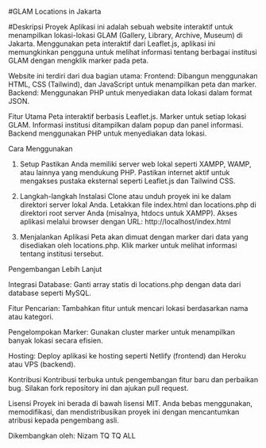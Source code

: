 #GLAM Locations in Jakarta

#Deskripsi Proyek
Aplikasi ini adalah sebuah website interaktif untuk menampilkan lokasi-lokasi GLAM (Gallery, Library, Archive, Museum) di Jakarta. Menggunakan peta interaktif dari Leaflet.js, aplikasi ini memungkinkan pengguna untuk melihat informasi tentang berbagai institusi GLAM dengan mengklik marker pada peta.

Website ini terdiri dari dua bagian utama:
Frontend: Dibangun menggunakan HTML, CSS (Tailwind), dan JavaScript untuk menampilkan peta dan marker.
Backend: Menggunakan PHP untuk menyediakan data lokasi dalam format JSON.

Fitur Utama
Peta interaktif berbasis Leaflet.js.
Marker untuk setiap lokasi GLAM.
Informasi institusi ditampilkan dalam popup dan panel informasi.
Backend menggunakan PHP untuk menyediakan data lokasi.

Cara Menggunakan

1. Setup
Pastikan Anda memiliki server web lokal seperti XAMPP, WAMP, atau lainnya yang mendukung PHP. Pastikan internet aktif untuk mengakses pustaka eksternal seperti Leaflet.js dan Tailwind CSS.

2. Langkah-langkah Instalasi
Clone atau unduh proyek ini ke dalam direktori server lokal Anda. Letakkan file index.html dan locations.php di direktori root server Anda (misalnya, htdocs untuk XAMPP). Akses aplikasi melalui browser dengan URL: http://localhost/index.html

3. Menjalankan Aplikasi
Peta akan dimuat dengan marker dari data yang disediakan oleh locations.php.
Klik marker untuk melihat informasi tentang institusi tersebut.

Pengembangan Lebih Lanjut

Integrasi Database: Ganti array statis di locations.php dengan data dari database seperti MySQL.

Fitur Pencarian: Tambahkan fitur untuk mencari lokasi berdasarkan nama atau kategori.

Pengelompokan Marker: Gunakan cluster marker untuk menampilkan banyak lokasi secara efisien.

Hosting: Deploy aplikasi ke hosting seperti Netlify (frontend) dan Heroku atau VPS (backend).

Kontribusi
Kontribusi terbuka untuk pengembangan fitur baru dan perbaikan bug. Silakan fork repository ini dan ajukan pull request.

Lisensi
Proyek ini berada di bawah lisensi MIT. Anda bebas menggunakan, memodifikasi, dan mendistribusikan proyek ini dengan mencantumkan atribusi kepada pengembang asli.

Dikembangkan oleh: Nizam
TQ TQ ALL

